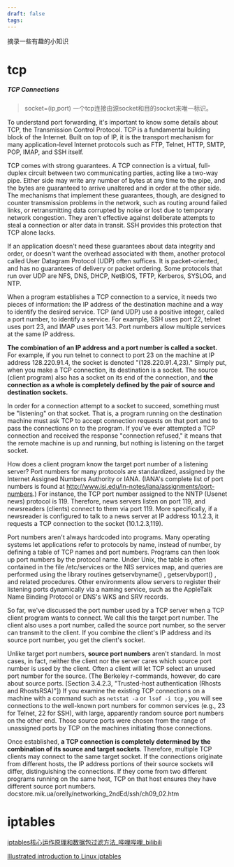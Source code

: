 ```yaml
---
draft: false
tags:
---
```

摘录一些有趣的小知识

# tcp

##### TCP Connections 
> socket=(ip,port) 一个tcp连接由源socket和目的socket来唯一标识。

To understand port forwarding, it's important to know some details about TCP, the Transmission Control Protocol. TCP is a fundamental building block of the Internet. Built on top of IP, it is the transport mechanism for many application-level Internet protocols such as FTP, Telnet, HTTP, SMTP, POP, IMAP, and SSH itself. 

TCP comes with strong guarantees. A TCP connection is a virtual, full-duplex circuit between two communicating parties, acting like a two-way pipe. Either side may write any number of bytes at any time to the pipe, and the bytes are guaranteed to arrive unaltered and in order at the other side. The mechanisms that implement these guarantees, though, are designed to counter transmission problems in the network, such as routing around failed links, or retransmitting data corrupted by noise or lost due to temporary network congestion. They aren't effective against deliberate attempts to steal a connection or alter data in transit. SSH provides this protection that TCP alone lacks. 

If an application doesn't need these guarantees about data integrity and order, or doesn't want the overhead associated with them, another protocol called User Datagram Protocol (UDP) often suffices. It is packet-oriented, and has no guarantees of delivery or packet ordering. Some protocols that run over UDP are NFS, DNS, DHCP, NetBIOS, TFTP, Kerberos, SYSLOG, and NTP. 

When a program establishes a TCP connection to a service, it needs two pieces of information: the IP address of the destination machine and a way to identify the desired service. TCP (and UDP) use a positive integer, called a port number, to identify a service. For example, SSH uses port 22, telnet uses port 23, and IMAP uses port 143. Port numbers allow multiple services at the same IP address. 

**The combination of an IP address and a port number is called a socket.** For example, if you run telnet to connect to port 23 on the machine at IP address 128.220.91.4, the socket is denoted "(128.220.91.4,23)." Simply put, when you make a TCP connection, its destination is a socket. The source (client program) also has a socket on its end of the connection, and **the connection as a whole is completely defined by the pair of source and destination sockets.** 

In order for a connection attempt to a socket to succeed, something must be "listening" on that socket. That is, a program running on the destination machine must ask TCP to accept connection requests on that port and to pass the connections on to the program. If you've ever attempted a TCP connection and received the response "connection refused," it means that the remote machine is up and running, but nothing is listening on the target socket. 

How does a client program know the target port number of a listening server? Port numbers for many protocols are standardized, assigned by the Internet Assigned Numbers Authority or IANA. (IANA's complete list of port numbers is found at http://www.isi.edu/in-notes/iana/assignments/port-numbers.) For instance, the TCP port number assigned to the NNTP (Usenet news) protocol is 119. Therefore, news servers listen on port 119, and newsreaders (clients) connect to them via port 119. More specifically, if a newsreader is configured to talk to a news server at IP address 10.1.2.3, it requests a TCP connection to the socket (10.1.2.3,119). 

Port numbers aren't always hardcoded into programs. Many operating systems let applications refer to protocols by name, instead of number, by defining a table of TCP names and port numbers. Programs can then look up port numbers by the protocol name. Under Unix, the table is often contained in the file /etc/services or the NIS services map, and queries are performed using the library routines getservbyname() , getservbyport() , and related procedures. Other environments allow servers to register their listening ports dynamically via a naming service, such as the AppleTalk Name Binding Protocol or DNS's WKS and SRV records. 

So far, we've discussed the port number used by a TCP server when a TCP client program wants to connect. We call this the target port number. The client also uses a port number, called the source port number, so the server can transmit to the client. If you combine the client's IP address and its source port number, you get the client's socket. 

Unlike target port numbers, **source port numbers** aren't standard. In most cases, in fact, neither the client nor the server cares which source port number is used by the client. Often a client will let TCP select an unused port number for the source. (The Berkeley r-commands, however, do care about source ports. [Section 3.4.2.3, "Trusted-host authentication (Rhosts and RhostsRSA)"]) If you examine the existing TCP connections on a machine with a command such as `netstat -a` or` lsof -i tcp` , you will see connections to the well-known port numbers for common services (e.g., 23 for Telnet, 22 for SSH), with large, apparently random source port numbers on the other end. Those source ports were chosen from the range of unassigned ports by TCP on the machines initiating those connections. 

Once established, **a TCP connection is completely determined by the combination of its source and target sockets**. Therefore, multiple TCP clients may connect to the same target socket. If the connections originate from different hosts, the IP address portions of their source sockets will differ, distinguishing the connections. If they come from two different programs running on the same host, TCP on that host ensures they have different source port numbers. 
docstore.mik.ua/orelly/networking_2ndEd/ssh/ch09_02.htm




# iptables

[iptables核心运作原理和数据包过滤方法\_哔哩哔哩\_bilibili](https://www.bilibili.com/video/BV1Jz4y1u7Lz)

[Illustrated introduction to Linux iptables](https://iximiuz.com/en/posts/laymans-iptables-101/)

